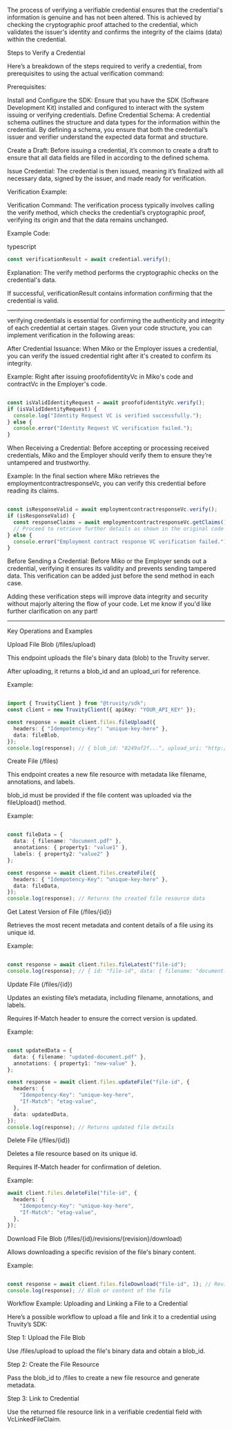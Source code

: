 The process of verifying a verifiable credential ensures that the credential's information is genuine and has not been altered. This is achieved by checking the cryptographic proof attached to the credential, which validates the issuer's identity and confirms the integrity of the claims (data) within the credential.


Steps to Verify a Credential

Here’s a breakdown of the steps required to verify a credential, from prerequisites to using the actual verification command:


Prerequisites:


Install and Configure the SDK: Ensure that you have the SDK (Software Development Kit) installed and configured to interact with the system issuing or verifying credentials.
Define Credential Schema: A credential schema outlines the structure and data types for the information within the credential. By defining a schema, you ensure that both the credential’s issuer and verifier understand the expected data format and structure.

Create a Draft: Before issuing a credential, it’s common to create a draft to ensure that all data fields are filled in according to the defined schema.

Issue Credential: The credential is then issued, meaning it’s finalized with all necessary data, signed by the issuer, and made ready for verification.

Verification Example:




Verification Command: The verification process typically involves calling the verify method, which checks the credential’s cryptographic proof, verifying its origin and that the data remains unchanged.

Example Code:


typescript
```typescript
const verificationResult = await credential.verify();
```
Explanation:
The verify method performs the cryptographic checks on the credential's data.

If successful, verificationResult contains information confirming that the credential is valid.


---





verifying credentials is essential for confirming the authenticity and integrity of each credential at certain stages. Given your code structure, you can implement verification in the following areas:



After Credential Issuance: When Miko or the Employer issues a credential, you can verify the issued credential right after it's created to confirm its integrity.



Example: Right after issuing proofofidentityVc in Miko's code and contractVc in the Employer's code.


```typescript

const isValidIdentityRequest = await proofofidentityVc.verify();
if (isValidIdentityRequest) {
  console.log("Identity Request VC is verified successfully.");
} else {
  console.error("Identity Request VC verification failed.");
}
```


When Receiving a Credential: Before accepting or processing received credentials, Miko and the Employer should verify them to ensure they’re untampered and trustworthy.



Example: In the final section where Miko retrieves the employmentcontractresponseVc, you can verify this credential before reading its claims.


```typescript

const isResponseValid = await employmentcontractresponseVc.verify();
if (isResponseValid) {
  const responseClaims = await employmentcontractresponseVc.getClaims();
  // Proceed to retrieve further details as shown in the original code
} else {
  console.error("Employment contract response VC verification failed.");
}
```


Before Sending a Credential: Before Miko or the Employer sends out a credential, verifying it ensures its validity and prevents sending tampered data. This verification can be added just before the send method in each case.



Adding these verification steps will improve data integrity and security without majorly altering the flow of your code. Let me know if you'd like further clarification on any part!

---


Key Operations and Examples

 
 Upload File Blob (/files/upload)


This endpoint uploads the file's binary data (blob) to the Truvity server.


After uploading, it returns a blob_id and an upload_uri for reference.

Example:

```typescript

import { TruvityClient } from "@truvity/sdk";
const client = new TruvityClient({ apiKey: "YOUR_API_KEY" });

const response = await client.files.fileUpload({
  headers: { "Idempotency-Key": "unique-key-here" },
  data: fileBlob,
});
console.log(response); // { blob_id: "8249af2f...", upload_uri: "http://example.com" }
```

Create File (/files)


This endpoint creates a new file resource with metadata like filename, annotations, and labels.

blob_id must be provided if the file content was uploaded via the fileUpload() method.

Example:

```typescript

const fileData = {
  data: { filename: "document.pdf" },
  annotations: { property1: "value1" },
  labels: { property2: "value2" }
};

const response = await client.files.createFile({
  headers: { "Idempotency-Key": "unique-key-here" },
  data: fileData,
});
console.log(response); // Returns the created file resource data

```

Get Latest Version of File (/files/{id})

Retrieves the most recent metadata and content details of a file using its unique id.

Example:

```typescript

const response = await client.files.fileLatest("file-id");
console.log(response); // { id: "file-id", data: { filename: "document.pdf" }, ... }

```
Update File (/files/{id})


Updates an existing file’s metadata, including filename, annotations, and labels.

Requires If-Match header to ensure the correct version is updated.

Example:

```typescript

const updatedData = {
  data: { filename: "updated-document.pdf" },
  annotations: { property1: "new-value" },
};

const response = await client.files.updateFile("file-id", {
  headers: {
    "Idempotency-Key": "unique-key-here",
    "If-Match": "etag-value",
  },
  data: updatedData,
});
console.log(response); // Returns updated file details

```
Delete File (/files/{id})


Deletes a file resource based on its unique id.

Requires If-Match header for confirmation of deletion.

Example:

```typescript
await client.files.deleteFile("file-id", {
  headers: {
    "Idempotency-Key": "unique-key-here",
    "If-Match": "etag-value",
  },
});

```
Download File Blob (/files/{id}/revisions/{revision}/download)


Allows downloading a specific revision of the file's binary content.

Example:

```typescript

const response = await client.files.fileDownload("file-id", 1); // Revision 1
console.log(response); // Blob or content of the file

```



Workflow Example: Uploading and Linking a File to a Credential

Here’s a possible workflow to upload a file and link it to a credential using Truvity’s SDK:

Step 1: Upload the File Blob

Use /files/upload to upload the file's binary data and obtain a blob_id.

Step 2: Create the File Resource

Pass the blob_id to /files to create a new file resource and generate metadata.

Step 3: Link to Credential

Use the returned file resource link in a verifiable credential field with VcLinkedFileClaim.